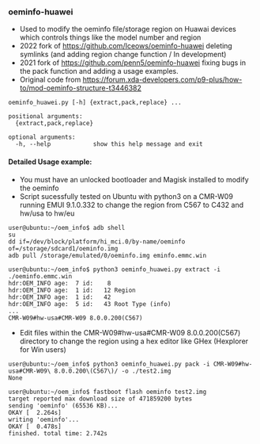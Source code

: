 ###  oeminfo-huawei
  
- Used to modify the oeminfo file/storage region on Huawai devices which controls things like the model number and region
- 2022 fork of https://github.com/Iceows/oeminfo-huawei deleting symlinks (and adding region change function / In development)
- 2021 fork of https://github.com/penn5/oeminfo-huawei fixing bugs in the pack function and adding a usage examples.
- Original code from https://forum.xda-developers.com/p9-plus/how-to/mod-oeminfo-structure-t3446382


```shell
oeminfo_huawei.py [-h] {extract,pack,replace} ...

positional arguments:
  {extract,pack,replace}

optional arguments:
  -h, --help            show this help message and exit
```


#### Detailed Usage example:

 - You must have an unlocked bootloader and Magisk installed to modify the oeminfo 
 - Script sucessfully tested on Ubuntu with python3 on a CMR-W09 running EMUI 9.1.0.332 to change the region from C567 to C432 and hw/usa to hw/eu
 
```shell
user@ubuntu:~/oem_info$ adb shell
su
dd if=/dev/block/platform/hi_mci.0/by-name/oeminfo of=/storage/sdcard1/oeminfo.img
adb pull /storage/emulated/0/oeminfo.img eminfo.emmc.win
```

```shell
user@ubuntu:~/oem_info$ python3 oeminfo_huawei.py extract -i ./oeminfo.emmc.win
hdr:OEM_INFO age:  7 id:    8  
hdr:OEM_INFO age:  1 id:   12 Region 
hdr:OEM_INFO age:  1 id:   42  
hdr:OEM_INFO age:  5 id:   43 Root Type (info) 
...
CMR-W09#hw-usa#CMR-W09 8.0.0.200(C567)
```

- Edit files within the CMR-W09#hw-usa#CMR-W09 8.0.0.200(C567) directory to change the region using a hex editor like GHex (Hexplorer for Win users)

```shell
user@ubuntu:~/oem_info$ python3 oeminfo_huawei.py pack -i CMR-W09#hw-usa#CMR-W09\ 8.0.0.200\(C567\)/ -o ./test2.img
None
```


```shell
user@ubuntu:~/oem_info$ fastboot flash oeminfo test2.img 
target reported max download size of 471859200 bytes
sending 'oeminfo' (65536 KB)...
OKAY [  2.264s]
writing 'oeminfo'...
OKAY [  0.478s]
finished. total time: 2.742s
```
